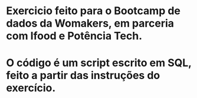# Exercicio feito para o Bootcamp de dados da Womakers, em parceria com Ifood e Potência Tech.
# O código é um script escrito em SQL, feito a partir das instruções do exercício.
